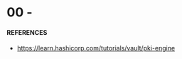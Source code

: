 # 00 - 

#### 







#### 









#### REFERENCES
- https://learn.hashicorp.com/tutorials/vault/pki-engine








